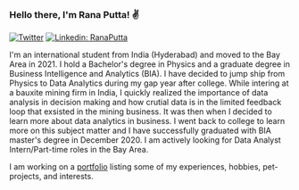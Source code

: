 ### Hello there, I'm Rana Putta! ✌
[![Twitter](https://img.shields.io/twitter/follow/ranaputta?label=Follow)](https://twitter.com/ranaputta)
[![Linkedin: RanaPutta](https://img.shields.io/badge/-Rana%20Putta-blue?style=flat-square&logo=Linkedin&logoColor=white&link=https://www.linkedin.com/in/rana-putta/)](https://www.linkedin.com/in/rana-putta/)


I'm an international student from India (Hyderabad) and moved to the Bay Area in 2021. I hold a Bachelor's degree in Physics and a graduate degree in Business
Intelligence and Analytics (BIA). I have decided to jump ship from Physics to Data Analytics during my gap year after college. While intering at 
a bauxite mining firm in India, I quickly realized the importance of data analysis in decision making and how crutial data is in the limited feedback loop that exsisted in the mining business. It was then when I decided to learn more about data analytics in business. I went back to college to learn more on this subject matter and I have successfully graduated with BIA master's degree in December 2020. I am actively looking for Data Analyst Intern/Part-time roles in the Bay Area.


I am working on a [portfolio](https://rana.putta/) listing some of my experiences, hobbies, pet-projects, and interests.
